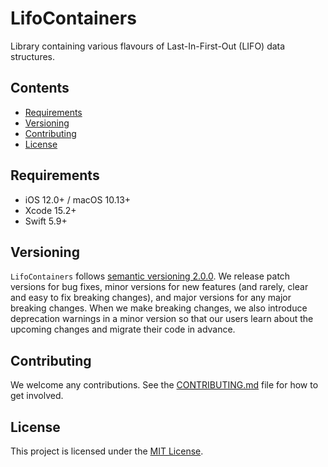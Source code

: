 # LifoContainers

Library containing various flavours of Last-In-First-Out (LIFO) data structures.

## Contents

- [Requirements](#requirements)
- [Versioning](#versioning)
- [Contributing](#contributing)
- [License](#license)

## Requirements

- iOS 12.0+ / macOS 10.13+
- Xcode 15.2+
- Swift 5.9+

## Versioning

`LifoContainers` follows [semantic versioning 2.0.0](https://semver.org/). We release patch versions for bug fixes, minor versions for new features (and rarely, clear and easy to fix breaking changes), and major versions for any major breaking changes. When we make breaking changes, we also introduce deprecation warnings in a minor version so that our users learn about the upcoming changes and migrate their code in advance.

## Contributing

We welcome any contributions. See the [CONTRIBUTING.md](./CONTRIBUTING.md) file for how to get involved.

## License

This project is licensed under the [MIT License](./LICENSE).
